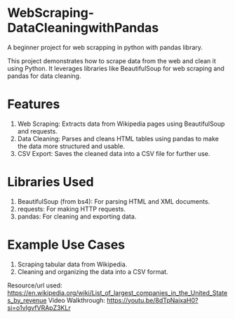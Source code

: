 # WebScraping-DataCleaningwithPandas
A beginner project for web scrapping in python with pandas library.

This project demonstrates how to scrape data from the web and clean it using Python. It leverages libraries like BeautifulSoup for web scraping and pandas for data cleaning.

# Features
1. Web Scraping: Extracts data from Wikipedia pages using BeautifulSoup and requests.
2. Data Cleaning: Parses and cleans HTML tables using pandas to make the data more structured and usable.
3. CSV Export: Saves the cleaned data into a CSV file for further use.
# Libraries Used
1. BeautifulSoup (from bs4): For parsing HTML and XML documents.
2. requests: For making HTTP requests.
3. pandas: For cleaning and exporting data.
# Example Use Cases
1. Scraping tabular data from Wikipedia.
2. Cleaning and organizing the data into a CSV format.

Resource/url used: https://en.wikipedia.org/wiki/List_of_largest_companies_in_the_United_States_by_revenue
Video Walkthrough: https://youtu.be/8dTpNajxaH0?si=o1vIgvfVRApZ3KLr
